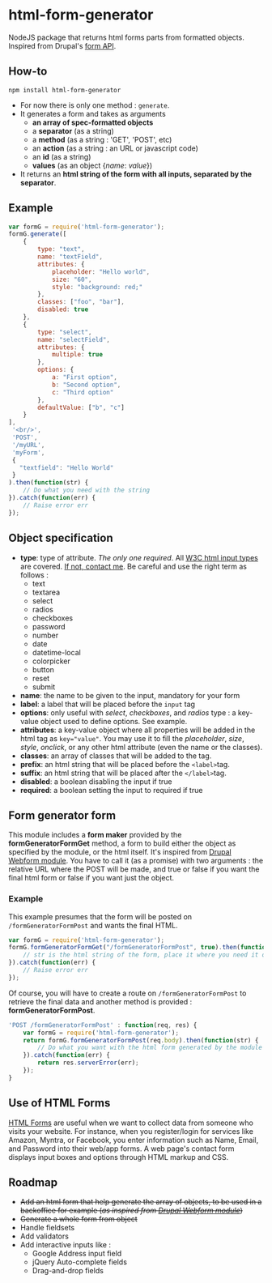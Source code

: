 # html-form-generator
NodeJS package that returns html forms parts from formatted objects.
Inspired from Drupal's [form API](https://api.drupal.org/api/drupal/developer%21topics%21forms_api_reference.html/7.x).

## How-to

`npm install html-form-generator`
* For now there is only one method : `generate`.
* It generates a form and takes as arguments 
  * **an array of spec-formatted objects**
  * a **separator** (as a string)
  * a **method** (as a string : 'GET', 'POST', etc)
  * an **action** (as a string : an URL or javascript code)
  * an **id** (as a string)
  * **values** (as an object {_name_: _value_})
* It returns an **html string of the form with all inputs, separated by the separator**.

## Example

```javascript
var formG = require('html-form-generator');
formG.generate([
    {
        type: "text",
        name: "textField",
        attributes: {
            placeholder: "Hello world",
            size: "60",
            style: "background: red;"
        },
        classes: ["foo", "bar"],
        disabled: true
    },
    {
        type: "select",
        name: "selectField",
        attributes: {
            multiple: true
        },
        options: {
            a: "First option",
            b: "Second option",
            c: "Third option"
        },
        defaultValue: ["b", "c"]
    }
],
 '<br/>',
 'POST',
 '/myURL',
 'myForm',
 {
   "textfield": "Hello World"
 }
).then(function(str) {
    // Do what you need with the string
}).catch(function(err) {
    // Raise error err
});
```


## Object specification

* **type**: type of attribute. _The only one required_. All [W3C html input types](https://www.w3schools.com/html/html_form_input_types.asp) are covered. [If not, contact me](https://github.com/GregKapustin). Be careful and use the right term as follows :
  * text
  * textarea
  * select
  * radios
  * checkboxes
  * password
  * number
  * date
  * datetime-local
  * colorpicker
  * button
  * reset
  * submit
* **name**: the name to be given to the input, mandatory for your form
* **label**: a label that will be placed before the `input` tag
* **options**: only useful with _select_, _checkboxes_, and _radios_ type : a key-value object used to define options. See example.
* **attributes**: a key-value object where all properties will be added in the html tag as `key="value"`. You may use it to fill the _placeholder_, _size_, _style_, _onclick_, or any other html attribute (even the name or the classes).
* **classes**: an array of classes that will be added to the tag.
* **prefix**: an html string that will be placed before the `<label>`tag.
* **suffix**: an html string that will be placed after the `</label>`tag.
* **disabled**: a boolean disabling the input if true
* **required**: a boolean setting the input to required if true

## Form generator form

This module includes a **form maker** provided by the **formGeneratorFormGet** method, a form to build either the object as specified by the module, or the html itself. It's inspired from [Drupal Webform module](https://www.drupal.org/project/webform).
You have to call it (as a promise) with two arguments : the relative URL where the POST will be made, and true or false if you want the final html form or false if you want just the object.

### Example

This example presumes that the form will be posted on `/formGeneratorFormPost` and wants the final HTML.

```javascript
var formG = require('html-form-generator');
formG.formGeneratorFormGet("/formGeneratorFormPost", true).then(function(str) {
    // str is the html string of the form, place it where you need it or plug it in a view
}).catch(function(err) {
    // Raise error err
});
```

Of course, you will have to create a route on `/formGeneratorFormPost` to retrieve the final data and another method is provided : **formGeneratorFormPost**.

```javascript
'POST /formGeneratorFormPost' : function(req, res) {
    var formG = require('html-form-generator');
    return formG.formGeneratorFormPost(req.body).then(function(str) {
        // Do what you want with the html form generated by the module
    }).catch(function(err) {
        return res.serverError(err);
    });
}
```
## Use of HTML Forms
[HTML Forms](https://www.scaler.com/topics/html/html-forms/) are useful when we want to collect data from someone who visits your website. For instance, when you register/login for services like Amazon, Myntra, or Facebook, you enter information such as Name, Email, and Password into their web/app forms. A web page's contact form displays input boxes and options through HTML markup and CSS.

## Roadmap

* ~~Add an html form that help generate the array of objects, to be used in a backoffice for example (_as inspired from [Drupal Webform module](https://www.drupal.org/project/webform)_)~~
* ~~Generate a whole form from object~~
* Handle fieldsets
* Add validators
* Add interactive inputs like :
  * Google Address input field
  * jQuery Auto-complete fields
  * Drag-and-drop fields

